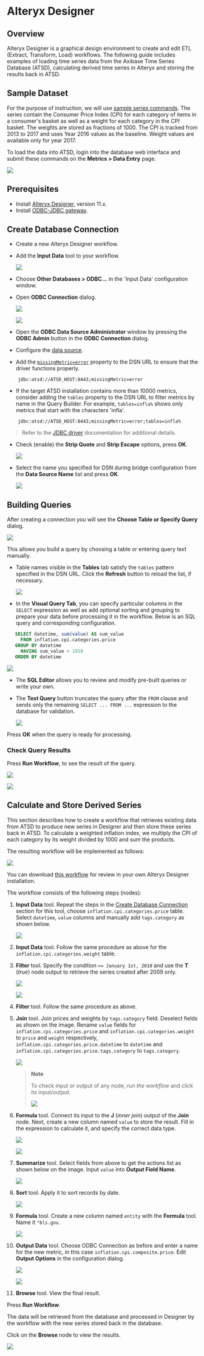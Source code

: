 # Alteryx Designer


## Overview

Alteryx Designer is a graphical design environment to create and edit ETL
(Extract, Transform, Load) workflows. The following guide includes examples of
loading time series data from the Axibase Time Series Database (ATSD),
calculating derived time series in Alteryx and storing the results back in ATSD.

## Sample Dataset

For the purpose of instruction, we will use [sample series commands](resources/commands.txt).
The series contain the Consumer Price Index (CPI) for each category
of items in a consumer's basket as well as a weight for each category in the CPI
basket. The weights are stored as fractions of 1000. The CPI is tracked from 2013 to
2017 and uses Year 2016 values as the baseline. Weight values are available only for
year 2017.

To load the data into ATSD, login into the database web interface and submit
these commands on the **Metrics > Data Entry** page.

![](images/metrics_entry.png)

## Prerequisites

- Install [Alteryx Designer](https://www.alteryx.com/products/alteryx-designer), version 11.x.
- Install [ODBC-JDBC gateway](../odbc/README.md).

## Create Database Connection

- Create a new Alteryx Designer workflow.

- Add the **Input Data** tool to your workflow.

  ![](images/input_data.png)

- Choose **Other Databases > ODBC...** in the 'Input Data' configuration window.
- Open **ODBC Connection** dialog.

  ![](images/choose_odbc.png)

  ![](images/no_dsn.png)

- Open the **ODBC Data Source Administrator** window by pressing the **ODBC Admin** button in the **ODBC Connection** dialog.

- Configure the [data source](../odbc/README.md#configure-odbc-data-source).

- Add the [`missingMetric=error`](https://github.com/axibase/atsd-jdbc#jdbc-connection-properties-supported-by-driver) property to the DSN URL to ensure that the driver functions properly.

```text
    jdbc:atsd://ATSD_HOST:8443;missingMetric=error
```

- If the target ATSD installation contains more than 10000 metrics, consider adding the `tables` property to the DSN URL to filter metrics by name in the Query Builder. For example, `tables=infla%` shows only metrics that start with the characters 'infla'. 

```text
    jdbc:atsd://ATSD_HOST:8443;missingMetric=error;tables=infla%
```

> Refer to the [JDBC driver](https://github.com/axibase/atsd-jdbc#jdbc-connection-properties-supported-by-driver) documentation for additional details.

- Check (enable) the **Strip Quote** and **Strip Escape** options, press **OK**.

  ![](images/odbc_quotes.png)

- Select the name you specified for DSN during bridge configuration from the **Data
  Source Name** list and press **OK**.

  ![](images/dsn_list.png)

## Building Queries

After creating a connection you will see the **Choose Table or Specify Query** dialog.

![](images/choose_table.png)

This allows you build a query by choosing a table or entering query
text manually.

- Table names visible in the **Tables** tab satisfy the `tables` pattern
  specified in the DSN URL. Click the **Refresh** button to reload the list, if
  necessary.

  ![](images/metrics_list.png)

- In the **Visual Query Tab**, you can specify particular columns in the `SELECT` expression as well as add optional
  sorting and grouping to prepare your
  data before processing it in the workflow. Below is an SQL query and corresponding
  configuration.

```sql
   SELECT datetime, sum(value) AS sum_value
     FROM inflation.cpi.categories.price
   GROUP BY datetime
     HAVING sum_value > 1010
   ORDER BY datetime
```

  ![](images/visual_builder.png)

- The **SQL Editor** allows you to review and modify pre-built queries or write
  your own.

- The **Test Query** button truncates the query after the `FROM` clause and sends only the remaining
  `SELECT ... FROM ...` expression to the database for validation.

  ![](images/sql_editor.png)

Press **OK** when the query is ready for processing.

### Check Query Results

Press **Run Workflow**, to see the result of the query.

![](images/run_workflow.png)

![](images/results.png)

## Calculate and Store Derived Series

This section describes how to create a workflow that retrieves existing
data from ATSD to produce new series in Designer and then store these series back in ATSD.
To calculate a weighted inflation index, we multiply the CPI of each category by
its weight divided by 1000 and sum the products.

The resulting workflow will be implemented as follows:

![](images/workflow.png)

You can download [this workflow](resources/atsd-workflow.yxmd) for review in your own Alteryx Designer installation.

The workflow consists of the following steps (nodes):

1. **Input Data** tool.
   Repeat the steps in the [Create Database Connection](#create-database-connection) section for this tool, choose
   `inflation.cpi.categories.price` table. Select `datetime`,
   `value` columns and manually add `tags.category` as shown below.

   ![](images/select_columns.png)

2. **Input Data** tool. Follow the same procedure as above for the
   `inflation.cpi.categories.weight` table.

3. **Filter** tool. Specify the condition `>= January 1st, 2010`
   and use the **T** (_true_) node output to retrieve the series created after 2009 only.

   ![](images/filter_date.png)

   ![](images/true_output.png)

4. **Filter** tool. Follow the same procedure as above.

5. **Join** tool. Join prices and weights by `tags.category` field. Deselect
   fields as shown on the image. Rename `value` fields for
   `inflation.cpi.categories.price` and `inflation.cpi.categories.weight` to
   `price` and `weight` respectively, `inflation.cpi.categories.price.datetime` to `datetime` and `inflation.cpi.categories.price.tags.category` to `tags.category`.

   ![](images/inner.png)

   > **Note**
   >
   > To check input or output of any node, _run the workflow_ and click its
   > input/output.
   >
   > ![](images/join_output.png)

6. **Formula** tool. Connect its input to the **J** (_inner join_)
   output of the **Join** node. Next, create a new column named `value` to
   store the result. Fill in the expression to calculate it, and specify the
   correct data type.

   ![](images/add_column.png)

   ![](images/formula.png)

7. **Summarize** tool. Select fields from above to get the actions list as shown
   below on the image. Input `value` into  **Output Field Name**.

   ![](images/summarize.png)

8. **Sort** tool. Apply it to sort records by date.

   ![](images/sort.png)

9. **Formula** tool. Create a new column named `entity` with the **Formula** tool. Name it
   `"bls.gov`. 

   ![](images/entity.png)

10. **Output Data** tool. Choose ODBC Connection as before and enter a name for
    the new metric, in this case `inflation.cpi.composite.price`.
    Edit **Output Options** in the configuration dialog.

    ![](images/metric_name.png)

    ![](images/output.png)

11. **Browse** tool. View the final result.

Press **Run Workflow**.

The data will be retrieved from the database and processed in Designer by the workflow
with the new series stored back in the database.

Click on the **Browse** node to view the results.

   ![](images/calc_results.png)
